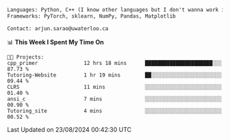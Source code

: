 ```txt
Languages: Python, C++ (I know other languages but I don't wanna work in em)
Frameworks: PyTorch, sklearn, NumPy, Pandas, Matplotlib

Contact: arjun.sarao@uwaterloo.ca
```

<!--START_SECTION:waka-->
📊 **This Week I Spent My Time On** 

```text
🐱‍💻 Projects: 
cpp_primer               12 hrs 18 mins      ██████████████████████░░░   87.73 % 
Tutoring-Website         1 hr 19 mins        ██░░░░░░░░░░░░░░░░░░░░░░░   09.44 % 
CLRS                     11 mins             ░░░░░░░░░░░░░░░░░░░░░░░░░   01.40 % 
ansi_c                   7 mins              ░░░░░░░░░░░░░░░░░░░░░░░░░   00.90 % 
Tutoring_site            4 mins              ░░░░░░░░░░░░░░░░░░░░░░░░░   00.52 % 
```


 Last Updated on 23/08/2024 00:42:30 UTC
<!--END_SECTION:waka-->
